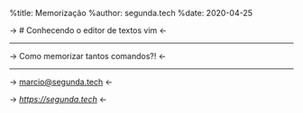 %title: Memorização
%author: segunda.tech
%date: 2020-04-25

-> # Conhecendo o editor de textos vim <-

-------------------------------------------------

-> Como memorizar tantos comandos?! <-

-------------------------------------------------

-> marcio@segunda.tech <-

-> *https://segunda.tech* <-
